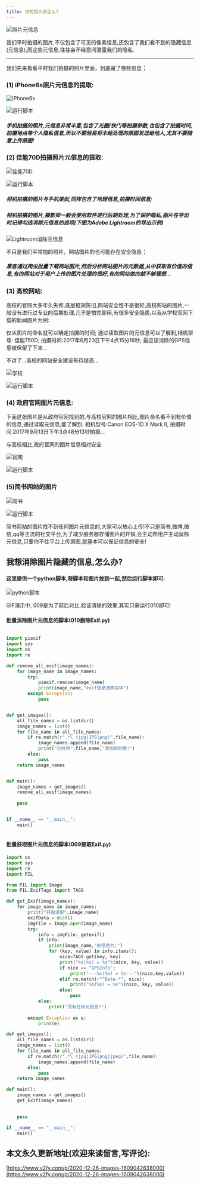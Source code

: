 ```yaml
---
title: 你的照片安全么?
---
```






![照片元信息](https://www.v2fy.com/asset/0i/jikemiji/jikemiji-md/2020-12-26-images-1609042638000.assets/3203841-6a1d03b986e6cc6e.png)

我们平时拍摄的图片,不仅包含了可见的像素信息,还包含了我们看不到的隐藏信息(元信息),而这些元信息,往往会不经意间泄露我们的隐私.

---

我们先来看看平时我们拍摄的照片里面，到底藏了哪些信息；

### (1) iPhone6s照片元信息的提取:

![iPhone6s](https://www.v2fy.com/asset/0i/jikemiji/jikemiji-md/2020-12-26-images-1609042638000.assets/3203841-06e41f8acf09a681.jpg)

![运行脚本](https://www.v2fy.com/asset/0i/jikemiji/jikemiji-md/2020-12-26-images-1609042638000.assets/3203841-5472c61f64c4d579.gif)

##### 手机拍摄的照片,元信息非常丰富,包含了光圈/快门等拍摄参数,也包含了拍摄时间,拍摄地点等个人隐私信息,所以不要轻易将未经处理的原图发送给他人,尤其不要随意上传原图!

### (2) 佳能70D拍摄照片元信息的提取:

![佳能70D](https://www.v2fy.com/asset/0i/jikemiji/jikemiji-md/2020-12-26-images-1609042638000.assets/3203841-f41c3bb44e8a1d67.jpg)

![运行脚本](https://www.v2fy.com/asset/0i/jikemiji/jikemiji-md/2020-12-26-images-1609042638000.assets/3203841-08d48eaded3ef981.gif)

##### 相机拍摄的图片与手机类似,同样包含了地理信息,拍摄时间信息;
##### 相机拍摄的图片,摄影师一般会使用软件进行后期处理,为了保护隐私,图片在导出时记得勾选消除元信息的选项(下图为Adobe Lightroom的导出示例)



![Lightroom消除元信息](https://www.v2fy.com/asset/0i/jikemiji/jikemiji-md/2020-12-26-images-1609042638000.assets/3203841-8d2101aba7830651.jpg)

不只是我们平常拍的照片，网站图片的也可能存在安全隐患；

##### 黑客通过爬虫批量下载网站图片,然后分析网站图片的元数据,从中获取有价值的信息,有的网站对于用户上传的图片处理的很好,有的网站做的就不够理想...
### (3) 高校网站:

高校的官网大多年久失修,底层框架陈旧,网站安全性不是很好,高校网站的图片,一般没有进行过专业的后期处理,几乎是拍完即用,有很多安全隐患,以我从学校官网下载的新闻图片为例:

仅从图片的命名就可以确定拍摄的时间;
通过读取图片的元信息可以了解到,相机型号: 佳能750D;
拍摄时间:2017年6月23日下午4点15分16秒;
最应该消除的GPS信息被保留了下来...

不讲了...高校的网站安全建设有待提高...



![学校](https://www.v2fy.com/asset/0i/jikemiji/jikemiji-md/2020-12-26-images-1609042638000.assets/3203841-981a0ea7c2e6c4af.jpg)






![运行脚本](https://www.v2fy.com/asset/0i/jikemiji/jikemiji-md/2020-12-26-images-1609042638000.assets/3203841-1db96ca5b6ad0232.gif)





### (4) 政府官网图片元信息:

下面这张图片是从政府官网找到的,与高校官网的图片相比,图片命名看不到有价值的信息,通过读取元信息,能了解到:
相机型号:Canon EOS-1D X Mark II,
拍摄时间:2017年9月13日下午3点48分13秒拍摄...

与高校相比,政府官网的图片信息相对安全

![官网](https://www.v2fy.com/asset/0i/jikemiji/jikemiji-md/2020-12-26-images-1609042638000.assets/3203841-7d3b6c45ece85b2d.jpg)




![运行脚本](https://www.v2fy.com/asset/0i/jikemiji/jikemiji-md/2020-12-26-images-1609042638000.assets/3203841-99bab5f9f120de73.gif)




### (5)简书网站的图片


![简书](https://www.v2fy.com/asset/0i/jikemiji/jikemiji-md/2020-12-26-images-1609042638000.assets/3203841-9f139e31184c60f0.jpg)






![运行脚本](https://www.v2fy.com/asset/0i/jikemiji/jikemiji-md/2020-12-26-images-1609042638000.assets/3203841-e70d38eb024f4117.gif)



简书网站的图片找不到任何图片元信息的,大家可以放心上传!不只是简书,微博,微信,qq等主流的社交平台,为了减少服务器存储图片的开销,会主动帮用户主动消除元信息,只要你不往平台上传原图,就基本可以保证信息的安全!



## 我想消除图片隐藏的信息,怎么办?
#### 这里提供一个python脚本,将脚本和图片放到一起,然后运行脚本即可:





![python脚本](https://www.v2fy.com/asset/0i/jikemiji/jikemiji-md/2020-12-26-images-1609042638000.assets/3203841-386abb53d33e0660.gif)

GIF演示中, 009是为了前后对比,验证清除的效果,其实只需运行010即可!

#### 批量消除图片元信息的脚本(010删除Exif.py)

```python

import piexif
import sys
import os
import re

def remove_all_exif(image_names):
    for image_name in image_names:
        try:
            piexif.remove(image_name)
            print(image_name,"exif信息清除完毕")
        except Exception:
            pass


def get_images():
    all_file_names = os.listdir()
    image_names = list()
    for file_name in all_file_names:
        if re.match(r".*\.(jpg|JPG|png)",file_name):
            image_names.append(file_name)
            print("已经将",file_name,"添加到列表!")
        else:
            pass
    return image_names


def main():
    image_names = get_images()
    remove_all_exif(image_names)
    
    pass


if __name__ == "__main__":
    main()



```


#### 批量获取图片元信息的脚本(009提取Exif.py)
```python
import os
import sys
import re
import PIL

from PIL import Image
from PIL.ExifTags import TAGS

def get_Exif(image_names):
    for image_name in image_names:
        print("开始读取",image_name)
        exifData = dict()
        imgFile = Image.open(image_name)
        try:
            info = imgFile._getexif()
            if info:
                print(image_name,"的信息为:")
                for (key, value) in info.items():
                    nice=TAGS.get(key, key)
                    print("%s(%s) = %s"%(nice, key, value))
                    if nice == "GPSInfo":
                        print("---%s(%s) = %s---"%(nice,key,value))
                    elif re.match(r"^Date.*", nice):
                        print("%s(%s) = %s"%(nice, key, value))
                    else:
                        pass
            else:
                print("没有任何元信息!")
                    
        except Exception as e:
            print(e)

def get_images():
    all_file_names = os.listdir()
    image_names = list()
    for file_name in all_file_names:
        if re.match(r".*\.(jpg|JPG|png|jpeg)",file_name):
            image_names.append(file_name)
        else:
            pass
    return image_names

def main():
    image_names = get_images()
    get_Exif(image_names)
    

    pass

if __name__ == "__main__":
    main()
```







## 本文永久更新地址(欢迎来读留言,写评论):

[https://www.v2fy.com/p/2020-12-26-images-1609042638000](https://www.v2fy.com/p/2020-12-26-images-1609042638000)
